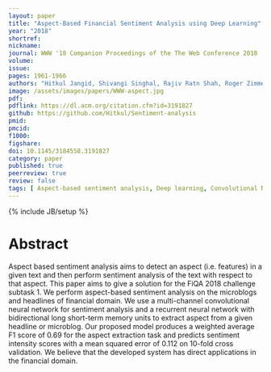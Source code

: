 ```yaml
---
layout: paper
title: "Aspect-Based Financial Sentiment Analysis using Deep Learning"
year: "2018"
shortref: 
nickname: 
journal: WWW '18 Companion Proceedings of the The Web Conference 2018
volume: 
issue: 
pages: 1961-1966
authors: "Hitkul Jangid, Shivangi Singhal, Rajiv Ratn Shah, Roger Zimmermann"
image: /assets/images/papers/WWW-aspect.jpg
pdf: 
pdflink: https://dl.acm.org/citation.cfm?id=3191827
github: https://github.com/Hitkul/Sentiment-analysis
pmid: 
pmcid: 
f1000: 
figshare: 
doi: 10.1145/3184558.3191827
category: paper
published: true
peerreview: true
review: false
tags: [ Aspect-based sentiment analysis, Deep learning, Convolutional Neural Networks, Recurrent neural networks, Bidirectional LSTM]
---
```

{% include JB/setup %}

# Abstract 

Aspect based sentiment analysis aims to detect an aspect (i.e. features) in a given text and then perform sentiment analysis of the text with respect to that aspect. This paper aims to give a solution for the FiQA 2018 challenge subtask 1. We perform aspect-based sentiment analysis on the microblogs and headlines of financial domain. We use a multi-channel convolutional neural network for sentiment analysis and a recurrent neural network with bidirectional long short-term memory units to extract aspect from a given headline or microblog. Our proposed model produces a weighted average F1 score of 0.69 for the aspect extraction task and predicts sentiment intensity scores with a mean squared error of 0.112 on 10-fold cross validation. We believe that the developed system has direct applications in the financial domain.